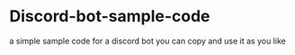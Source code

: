 # Discord-bot-sample-code
a simple sample code for a discord bot you can copy and use it as you like 
